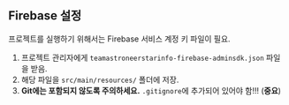 ## Firebase 설정
프로젝트를 실행하기 위해서는 Firebase 서비스 계정 키 파일이 필요.

1. 프로젝트 관리자에게 `teamastroneerstarinfo-firebase-adminsdk.json` 파일을 받음.
2. 해당 파일을 `src/main/resources/` 폴더에 저장.
3. **Git에는 포함되지 않도록 주의하세요.** `.gitignore`에 추가되어 있어야 함!!! (**중요**)
